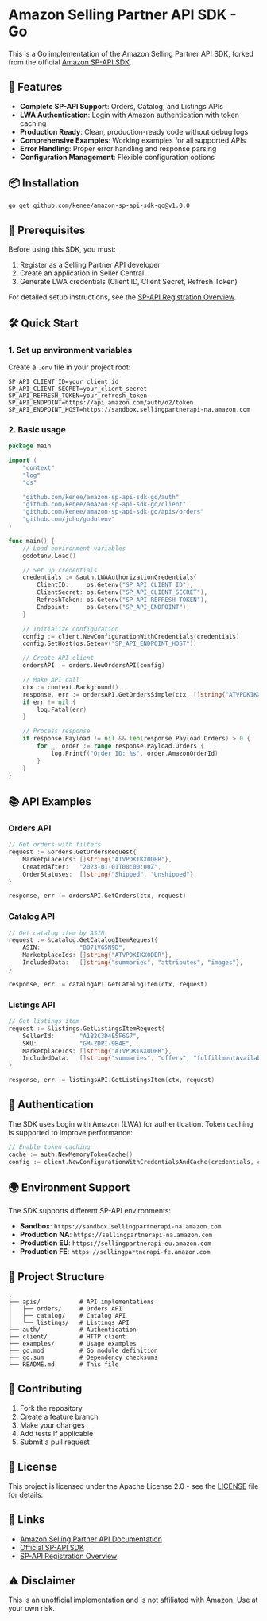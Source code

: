 # Amazon Selling Partner API SDK - Go

This is a Go implementation of the Amazon Selling Partner API SDK, forked from the official [Amazon SP-API SDK](https://github.com/amzn/selling-partner-api-sdk).

## 🚀 Features

- **Complete SP-API Support**: Orders, Catalog, and Listings APIs
- **LWA Authentication**: Login with Amazon authentication with token caching
- **Production Ready**: Clean, production-ready code without debug logs
- **Comprehensive Examples**: Working examples for all supported APIs
- **Error Handling**: Proper error handling and response parsing
- **Configuration Management**: Flexible configuration options

## 📦 Installation

```bash
go get github.com/kenee/amazon-sp-api-sdk-go@v1.0.0
```

## 🔧 Prerequisites

Before using this SDK, you must:

1. Register as a Selling Partner API developer
2. Create an application in Seller Central
3. Generate LWA credentials (Client ID, Client Secret, Refresh Token)

For detailed setup instructions, see the [SP-API Registration Overview](https://developer-docs.amazon.com/sp-api/docs/registration-overview).

## 🛠️ Quick Start

### 1. Set up environment variables

Create a `.env` file in your project root:

```env
SP_API_CLIENT_ID=your_client_id
SP_API_CLIENT_SECRET=your_client_secret
SP_API_REFRESH_TOKEN=your_refresh_token
SP_API_ENDPOINT=https://api.amazon.com/auth/o2/token
SP_API_ENDPOINT_HOST=https://sandbox.sellingpartnerapi-na.amazon.com
```

### 2. Basic usage

```go
package main

import (
    "context"
    "log"
    "os"

    "github.com/kenee/amazon-sp-api-sdk-go/auth"
    "github.com/kenee/amazon-sp-api-sdk-go/client"
    "github.com/kenee/amazon-sp-api-sdk-go/apis/orders"
    "github.com/joho/godotenv"
)

func main() {
    // Load environment variables
    godotenv.Load()

    // Set up credentials
    credentials := &auth.LWAAuthorizationCredentials{
        ClientID:     os.Getenv("SP_API_CLIENT_ID"),
        ClientSecret: os.Getenv("SP_API_CLIENT_SECRET"),
        RefreshToken: os.Getenv("SP_API_REFRESH_TOKEN"),
        Endpoint:     os.Getenv("SP_API_ENDPOINT"),
    }

    // Initialize configuration
    config := client.NewConfigurationWithCredentials(credentials)
    config.SetHost(os.Getenv("SP_API_ENDPOINT_HOST"))

    // Create API client
    ordersAPI := orders.NewOrdersAPI(config)

    // Make API call
    ctx := context.Background()
    response, err := ordersAPI.GetOrdersSimple(ctx, []string{"ATVPDKIKX0DER"}, "2023-01-01T00:00:00Z")
    if err != nil {
        log.Fatal(err)
    }

    // Process response
    if response.Payload != nil && len(response.Payload.Orders) > 0 {
        for _, order := range response.Payload.Orders {
            log.Printf("Order ID: %s", order.AmazonOrderId)
        }
    }
}
```

## 📚 API Examples

### Orders API

```go
// Get orders with filters
request := &orders.GetOrdersRequest{
    MarketplaceIds: []string{"ATVPDKIKX0DER"},
    CreatedAfter:   "2023-01-01T00:00:00Z",
    OrderStatuses:  []string{"Shipped", "Unshipped"},
}

response, err := ordersAPI.GetOrders(ctx, request)
```

### Catalog API

```go
// Get catalog item by ASIN
request := &catalog.GetCatalogItemRequest{
    ASIN:           "B071VG5N9D",
    MarketplaceIds: []string{"ATVPDKIKX0DER"},
    IncludedData:   []string{"summaries", "attributes", "images"},
}

response, err := catalogAPI.GetCatalogItem(ctx, request)
```

### Listings API

```go
// Get listings item
request := &listings.GetListingsItemRequest{
    SellerId:       "A1B2C3D4E5F6G7",
    SKU:            "GM-ZDPI-9B4E",
    MarketplaceIds: []string{"ATVPDKIKX0DER"},
    IncludedData:   []string{"summaries", "offers", "fulfillmentAvailability"},
}

response, err := listingsAPI.GetListingsItem(ctx, request)
```

## 🔐 Authentication

The SDK uses Login with Amazon (LWA) for authentication. Token caching is supported to improve performance:

```go
// Enable token caching
cache := auth.NewMemoryTokenCache()
config := client.NewConfigurationWithCredentialsAndCache(credentials, cache)
```

## 🌍 Environment Support

The SDK supports different SP-API environments:

- **Sandbox**: `https://sandbox.sellingpartnerapi-na.amazon.com`
- **Production NA**: `https://sellingpartnerapi-na.amazon.com`
- **Production EU**: `https://sellingpartnerapi-eu.amazon.com`
- **Production FE**: `https://sellingpartnerapi-fe.amazon.com`

## 📁 Project Structure

```
.
├── apis/           # API implementations
│   ├── orders/     # Orders API
│   ├── catalog/    # Catalog API
│   └── listings/   # Listings API
├── auth/           # Authentication
├── client/         # HTTP client
├── examples/       # Usage examples
├── go.mod          # Go module definition
├── go.sum          # Dependency checksums
└── README.md       # This file
```

## 🤝 Contributing

1. Fork the repository
2. Create a feature branch
3. Make your changes
4. Add tests if applicable
5. Submit a pull request

## 📄 License

This project is licensed under the Apache License 2.0 - see the [LICENSE](LICENSE) file for details.

## 🔗 Links

- [Amazon Selling Partner API Documentation](https://developer-docs.amazon.com/sp-api/)
- [Official SP-API SDK](https://github.com/amzn/selling-partner-api-sdk)
- [SP-API Registration Overview](https://developer-docs.amazon.com/sp-api/docs/registration-overview)

## ⚠️ Disclaimer

This is an unofficial implementation and is not affiliated with Amazon. Use at your own risk.
